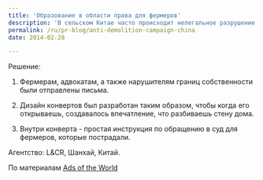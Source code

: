 ```yaml
---
title: 'Образование в области права для фермеров'
description: 'В сельском Китае часто происходит нелегальное разрушение жилья, которое мешает процессам урбанизации. Но фермеры получают очень маленькую компенсацию, и многие даже потеряли жизнь защищая свою собственность. фермеры не знаю, как можно защитить себя по закону, боятся адвокатов и суда.'
permalink: /ru/pr-blog/anti-demolition-campaign-china
date: 2014-02-28

---
```


Решение:

1. Фермерам, адвокатам, а также нарушителям границ собственности были отправлены письма.

2. Дизайн конвертов был разработан таким образом, чтобы когда его открываешь, создавалось впечатление, что разбиваешь стену дома.

3. Внутри конверта - простая инструкция по обращению в суд для фермеров, которые пострадали.

Агентство: L&CR, Шанхай, Китай.

По материалам <a href="http://adsoftheworld.com/media/dm/lawyers_association_china_demolition?size=original">Ads of the World</a>

